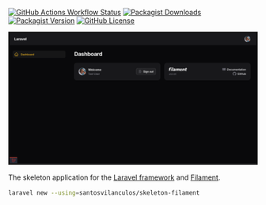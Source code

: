 [![GitHub Actions Workflow Status](https://img.shields.io/github/actions/workflow/status/santosvilanculos/skeleton-filament/test.yml?label=test)](https://github.com/SantosVilanculos/skeleton-filament/actions)
[![Packagist Downloads](https://img.shields.io/packagist/dt/santosvilanculos/skeleton-filament)](https://packagist.org/packages/santosvilanculos/skeleton-filament)
[![Packagist Version](https://img.shields.io/packagist/v/santosvilanculos/skeleton-filament)](https://packagist.org/packages/santosvilanculos/skeleton-filament)
[![GitHub License](https://img.shields.io/github/license/santosvilanculos/skeleton-filament)](https://github.com/SantosVilanculos/skeleton-filament/blob/main/LICENSE)

![screenshot](./screenshot.png)

The skeleton application for the [Laravel framework](https://laravel.com/) and [Filament](https://filamentphp.com/).

```sh
laravel new --using=santosvilanculos/skeleton-filament
```
